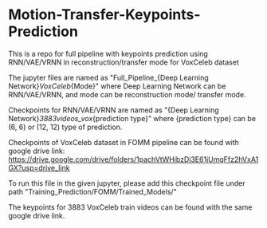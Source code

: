 # Motion-Transfer-Keypoints-Prediction
This is a repo for full pipeline with keypoints prediction using RNN/VAE/VRNN in reconstruction/transfer mode for VoxCeleb dataset

The jupyter files are named as "Full_Pipeline_{Deep Learning Network}_VoxCeleb_{Mode}" where Deep Learning Network can be RNN/VAE/VRNN, and mode can be reconstruction mode/ transfer mode.

Checkpoints for RNN/VAE/VRNN are named as "{Deep Learning Network}_3883videos_vox_{prediction type}" where {prediction type} can be (6, 6) or (12, 12) type of prediction.

Checkpoints of VoxCeleb dataset in FOMM pipeline can be found with google drive link:
https://drive.google.com/drive/folders/1pachVtWHibzDi3E61jUmqFfz2hVxA1GX?usp=drive_link

To run this file in the given jupyter, please add this checkpoint file under path "Training_Prediction/FOMM/Trained_Models/"

The keypoints for 3883 VoxCeleb train videos can be found with the same google drive link.

